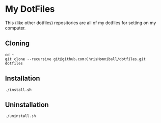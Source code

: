 # My DotFiles

This (like other dotfiles) repositories are all of my dotfiles for setting on my computer.

## Cloning

```
cd ~
git clone --recursive git@github.com:ChrisHonniball/dotfiles.git dotfiles
```

## Installation

```
./install.sh
```

## Uninstallation

```
./uninstall.sh
```
